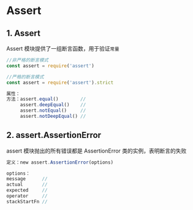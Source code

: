 # Assert

## 1. Assert

Assert 模块提供了一组断言函数，用于验证`常量`

```js
//非严格的断言模式
const assert = require('assert')

//严格的断言模式
const assert = require('assert').strict
```

```js
属性：
方法：assert.equal()        //
     assert.deepEqual()    //
     assert.notEqual()     //
     assert.notDeepEqual() //
```

## 2. assert.AssertionError

assert 模块抛出的所有错误都是 AssertionError 类的实例，表明断言的失败

```js
定义：new assert.AssertionError(options)

options：
message      //
actual       //
expected     //
operator     //
stackStartFn //
```
